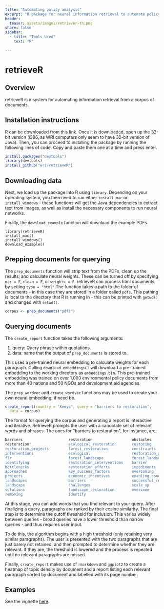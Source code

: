 ```yaml
---
title: "Automating policy analysis"
excerpt: "R package for neural information retrieval to automate policy summarization and analysis"
header:
  teaser: assets/images/retriever-th.png
share: false
sidebar:
  - title: "Tools Used"
    text: "R"

---
```


# retrieveR

## Overview

retrieveR is a system for automating information retrieval from a corpus of documents. 

## Installation instructions

R can be downloaded from [this link](https://cran.r-project.org/bin/windows/base/). Once it is downloaded, open up the 32-bit version (i386, as WRI computers only seem to have 32-bit version of Java). Then, you can proceed to installing the package by running the following lines of code. Copy and paste them one at a time and press enter.

```r
install.packages("devtools")
library(devtools)
install_github("wri/retrieveR")
```

## Downloading data

Next, we load up the package into R using `library`. Depending on your operating system, you then need to run either `install_mac` or `install_windows` - these functions will get the Java dependencies to extract text from images, as well as install the necessary components to run neural networks.

Finally, the `download_example` function will download the example PDFs.

```
library(retrieveR)
install_mac()
install_windows()
download_example()
```

## Prepping documents for querying

The `prep_documents` function will strip text from the PDFs, clean up the results, and calculate neural weights. These can be turned off by specifying `ocr = F`, `clean = F`, or `weights = F`. retrieveR can process html documents by setting `type = "html"`.The function takes a path to the folder of documents - in this case they are stored in a folder called `pdfs`. This pathing is local to the directory that R is running in - this can be printed with `getwd()` and changed with `setwd()`. 

```r
corpus <- prep_documents("pdfs")
```

## Querying documents

The `create_report` function takes the following arguments:

1. query: Query phrase within quotations.
2. data: name that the output of `prep_documents` is stored to.

This uses a pre-trained neural embedding to calculate weights for each paragraph. Calling `download_embeddings()` will download a pre-trained embedding to the working directory as `embeddings.bin`. This pre-trained embedding was trained on over 1,000 environmental policy documents from more than 40 nations and 50 NGOs and development aid agencies. 

The `prep_wordvec` and `create_wordvec` functions may be used to create your own neural embedding, if need be.

```r
create_report(country = "Kenya", query = "barriers to restoration",
  data = corpus)
```

The format for querying the corpus and generating a report is interactive and iterative. RetrieveR prompts the user with a candidate set of relevant words and phrases. The ones for "barriers to restoration", for instance, are:

```r
barriers                     restoration                  obstacles                            
restoration"                 ecological_restoration       restoring                          
restoration_projects         forest_restoration           constraints                        
interventions                ecological                   restoration_activities                  
flr                          forest_landscape             forest_landscape_restoration       
identifying                  restoration_interventions    barrier                        
bottlenecks                  restoration_efforts          impediments                      
approaches                   key_success_factors          overcoming                 
projects                     economic_incentives          enabling_conditions              
landscapes                   barriers                     successful_restoration            
landscape                    challenges                   scale_up                     
solutions                    landscape_restoration        overcome                            
removing                     identify                    
```

At this stage, you can add words that you find relevant to your query. After finalizing a query, paragraphs are ranked by their cosine similarity. The final step is to determine the cutoff threshold for inclusion. This varies widely between queries - broad queries have a lower threshold than narrow queries - and thus requires user input. 

To do this, the algorithm begins with a high threshold (only retaining very similar paragraphs). The user is presented with the two paragraphs that are just barely not retained, and then prompted to determine whether they are relevant. If they are, the threshold is lowered and the process is repeated until no relevant paragraphs are missed.

Finally, `create_report` makes use of `rmarkdown` and `ggplot2` to create a heatmap of topic density by document and a report listing each relevant paragraph sorted by document and labelled with its page number. 

## Examples

See the vignette [here](http://htmlpreview.github.io/?https://raw.githubusercontent.com/wri/retrieveR/master/demo.html).
